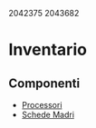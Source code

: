 2042375
2043682

# Inventario

## Componenti

- [Processori](./componenti/processori.md)
- [Schede Madri](./componenti/schede_madri.md)

